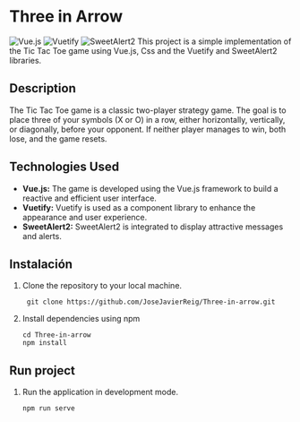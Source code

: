 # Three in Arrow
 ![Vue.js](https://img.shields.io/badge/Vue.js-%234FC08D.svg?&style=for-the-badge&logo=vue.js&logoColor=white) ![Vuetify](https://img.shields.io/badge/Vuetify-%231867C0.svg?&style=for-the-badge&logo=vuetify&logoColor=white) ![SweetAlert2](https://img.shields.io/badge/SweetAlert2-%23E44D26.svg?&style=for-the-badge&logo=sweetalert&logoColor=white)
This project is a simple implementation of the Tic Tac Toe game using Vue.js, Css and the Vuetify and SweetAlert2 libraries.

## Description
The Tic Tac Toe game is a classic two-player strategy game. The goal is to place three of your symbols (X or O) in a row, either horizontally, vertically, or diagonally, before your opponent. If neither player manages to win, both lose, and the game resets.

## Technologies Used
- **Vue.js:** The game is developed using the Vue.js framework to build a reactive and efficient user interface.
- **Vuetify:** Vuetify is used as a component library to enhance the appearance and user experience.
- **SweetAlert2:** SweetAlert2 is integrated to display attractive messages and alerts.

## Instalación 
1. Clone the repository to your local machine.
   ```
    git clone https://github.com/JoseJavierReig/Three-in-arrow.git
   ```
2. Install dependencies using npm
   ```
   cd Three-in-arrow
   npm install
   ```

## Run project
1. Run the application in development mode.
   ```
   npm run serve
   ```

